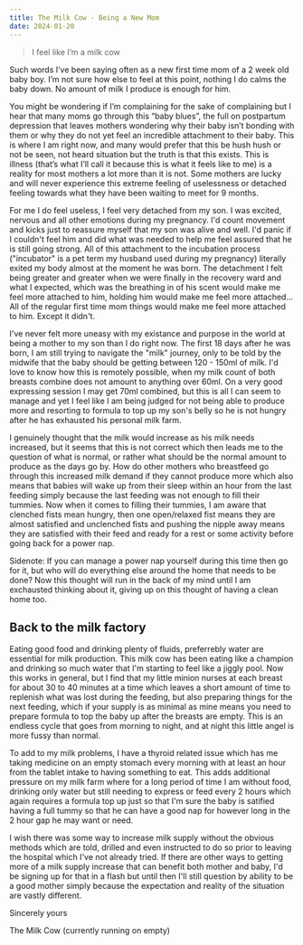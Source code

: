 ```yaml
---
title: The Milk Cow - Being a New Mom
date: 2024-01-20
---
```

> I feel like I’m a milk cow

Such words I’ve been saying often as a new first time mom of a 2 week old baby boy. I’m not sure how else to feel at this point, nothing I do calms the baby down. No amount of milk I produce is enough for him. 

You might be wondering if I’m complaining for the sake of complaining but I hear that many moms go through this “baby blues”, the full on postpartum depression that leaves mothers wondering why their baby isn’t bonding with them or why they do not yet feel an incredible attachment to their baby. This is where I am right now, and many would prefer that this be hush hush or not be seen, not heard situation but the truth is that this exists. This is illness (that’s what I’ll call it because this is what it feels like to me) is a reality for most mothers a lot more than it is not. Some mothers are lucky and will never experience this extreme feeling of uselessness or detached feeling towards what they have been waiting to meet for 9 months. 

For me I do feel useless, I feel very detached from my son. I was excited, nervous and all other emotions during my pregnancy. I'd count movement and kicks just to reassure myself that my son was alive and well. I'd panic if I couldn't feel him and did what was needed to help me feel assured that he is still going strong. All of this attachment to the incubation process ("incubator" is a pet term my husband used during my pregnancy) literally exited my body almost at the moment he was born. The detachment I felt being greater and greater when we were finally in the recovery ward and what I expected, which was the breathing in of his scent would make me feel more attached to him, holding him would make me feel more attached... All of the regular first time mom things would make me feel more attached to him. Except it didn't. 

I've never felt more uneasy with my existance and purpose in the world at being a mother to my son than I do right now. The first 18 days after he was born, I am still trying to navigate the "milk" journey, only to be told by the midwife that the baby should be getting between 120 - 150ml of milk. I'd love to know how this is remotely possible, when my milk count of both breasts combine does not amount to anything over 60ml. On a very good expressing session I may get 70ml combined, but this is all I can seem to manage and yet I feel like I am being judged for not being able to produce more and resorting to formula to top up my son's belly so he is not hungry after he has exhausted his personal milk farm.

I genuinely thought that the milk would increase as his milk needs increased, but it seems that this is not correct which then leads me to the question of what is normal, or rather what should be the normal amount to produce as the days go by. How do other mothers who breastfeed go through this increased milk demand if they cannot produce more which also means that babies will wake up from their sleep within an hour from the last feeding simply because the last feeding was not enough to fill their tummies. Now when it comes to filling their tummies, I am aware that clenched fists mean hungry, then one open/relaxed fist means they are almost satisfied and unclenched fists and pushing the nipple away means they are satisfied with their feed and ready for a rest or some activity before going back for a power nap.

Sidenote: If you can manage a power nap yourself during this time then go for it, but who will do everything else around the home that needs to be done? Now this thought will run in the back of my mind until I am exchausted thinking about it, giving up on this thought of having a clean home too. 

## Back to the milk factory

Eating good food and drinking plenty of fluids, preferrebly water are essential for milk production. This milk cow has been eating like a champion and drinking so much water that I'm starting to feel like a jiggly pool. Now this works in general, but I find that my little minion nurses at each breast for about 30 to 40 minutes at a time which leaves a short amount of time to replenish what was lost during the feeding, but also preparing things for the next feeding, which if your supply is as minimal as mine means you need to prepare formula to top the baby up after the breasts are empty. This is an endless cycle that goes from morning to night, and at night this little angel is more fussy than normal. 

To add to my milk problems, I have a thyroid related issue which has me taking medicine on an empty stomach every morning with at least an hour from the tablet intake to having something to eat. This adds additional pressure on my milk farm where for a long period of time I am without food, drinking only water but still needing to express or feed every 2 hours which again requires a formula top up just so that I'm sure the baby is satified having a full tummy so that he can have a good nap for however long in the 2 hour gap he may want or need. 

I wish there was some way to increase milk supply without the obvious methods which are told, drilled and even instructed to do so prior to leaving the hospital which I've not already tried. If there are other ways to getting more of a milk supply increase that can benefit both mother and baby, I'd be signing up for that in a flash but until then I'll still question by ability to be a good mother simply because the expectation and reality of the situation are vastly different.

Sincerely yours

The Milk Cow (currently running on empty)

